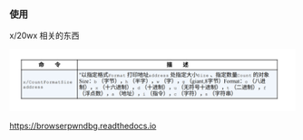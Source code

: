 ### 使用

x/20wx 相关的东西

![image-20220929162158033](images/image-20220929162158033.png)

https://browserpwndbg.readthedocs.io